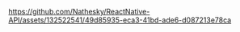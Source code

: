 

https://github.com/Nathesky/ReactNative-API/assets/132522541/49d85935-eca3-41bd-ade6-d087213e78ca

